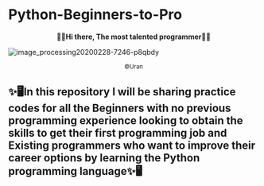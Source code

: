 # Python-Beginners-to-Pro

<p align='center'><strong>👨‍💻Hi there, The most talented programmer👨‍💻</strong></p>

![image_processing20200228-7246-p8qbdy](https://user-images.githubusercontent.com/68724228/88885023-53e82f80-d255-11ea-9b9b-6cdf4f168284.gif)

<p align='center'><sub>©Uran</sub></p>

## ✨🖥In this repository I will be sharing practice codes for all the Beginners with no previous programming experience looking to obtain the skills to get their first programming job and Existing programmers who want to improve their career options by learning the Python programming language✨🖥

